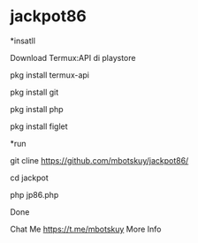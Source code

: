 # jackpot86

*insatll 

Download Termux:API di playstore

pkg install termux-api

pkg install git

pkg install php

pkg install figlet


*run

git cline https://github.com/mbotskuy/jackpot86/

cd jackpot

php jp86.php

Done

Chat Me  https://t.me/mbotskuy More Info
